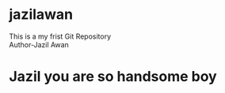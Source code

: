 # jazilawan
This is a my frist Git Repository
<br>
Author-Jazil Awan 
<h1>Jazil you are so handsome boy</h1>
